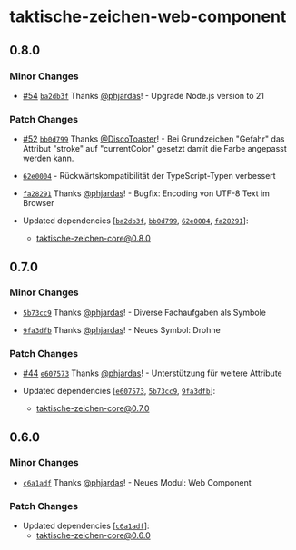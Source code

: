 # taktische-zeichen-web-component

## 0.8.0

### Minor Changes

- [#54](https://github.com/phjardas/taktische-zeichen/pull/54) [`ba2db3f`](https://github.com/phjardas/taktische-zeichen/commit/ba2db3f186cc45dfb4de14b9c9f181ccb9e05895) Thanks [@phjardas](https://github.com/phjardas)! - Upgrade Node.js version to 21

### Patch Changes

- [#52](https://github.com/phjardas/taktische-zeichen/pull/52) [`bb0d799`](https://github.com/phjardas/taktische-zeichen/commit/bb0d799cd790f78643ae729a7410a6bf00970ea1) Thanks [@DiscoToaster](https://github.com/DiscoToaster)! - Bei Grundzeichen "Gefahr" das Attribut "stroke" auf "currentColor" gesetzt damit die Farbe angepasst werden kann.

* [`62e0004`](https://github.com/phjardas/taktische-zeichen/commit/62e00046f0f468200f425197cc57d59c890ce8d6) - Rückwärtskompatibilität der TypeScript-Typen verbessert

- [`fa28291`](https://github.com/phjardas/taktische-zeichen/commit/fa28291413b0c818c6b2cb5ecf416b8409b174c2) Thanks [@phjardas](https://github.com/phjardas)! - Bugfix: Encoding von UTF-8 Text im Browser

- Updated dependencies [[`ba2db3f`](https://github.com/phjardas/taktische-zeichen/commit/ba2db3f186cc45dfb4de14b9c9f181ccb9e05895), [`bb0d799`](https://github.com/phjardas/taktische-zeichen/commit/bb0d799cd790f78643ae729a7410a6bf00970ea1), [`62e0004`](https://github.com/phjardas/taktische-zeichen/commit/62e00046f0f468200f425197cc57d59c890ce8d6), [`fa28291`](https://github.com/phjardas/taktische-zeichen/commit/fa28291413b0c818c6b2cb5ecf416b8409b174c2)]:
  - taktische-zeichen-core@0.8.0

## 0.7.0

### Minor Changes

- [`5b73cc9`](https://github.com/phjardas/taktische-zeichen/commit/5b73cc9c0a181551da8c995f1b36045e574aacf7) Thanks [@phjardas](https://github.com/phjardas)! - Diverse Fachaufgaben als Symbole

* [`9fa3dfb`](https://github.com/phjardas/taktische-zeichen/commit/9fa3dfb21de446c85c8e1629d385ca8e229b28d8) Thanks [@phjardas](https://github.com/phjardas)! - Neues Symbol: Drohne

### Patch Changes

- [#44](https://github.com/phjardas/taktische-zeichen/pull/44) [`e607573`](https://github.com/phjardas/taktische-zeichen/commit/e6075738e53000c3ca267aa4aa64bd7fb0626124) Thanks [@phjardas](https://github.com/phjardas)! - Unterstützung für weitere Attribute

- Updated dependencies [[`e607573`](https://github.com/phjardas/taktische-zeichen/commit/e6075738e53000c3ca267aa4aa64bd7fb0626124), [`5b73cc9`](https://github.com/phjardas/taktische-zeichen/commit/5b73cc9c0a181551da8c995f1b36045e574aacf7), [`9fa3dfb`](https://github.com/phjardas/taktische-zeichen/commit/9fa3dfb21de446c85c8e1629d385ca8e229b28d8)]:
  - taktische-zeichen-core@0.7.0

## 0.6.0

### Minor Changes

- [`c6a1adf`](https://github.com/phjardas/taktische-zeichen/commit/c6a1adf49b2dec63328b82b9ebeaff7c89f1ded2) Thanks [@phjardas](https://github.com/phjardas)! - Neues Modul: Web Component

### Patch Changes

- Updated dependencies [[`c6a1adf`](https://github.com/phjardas/taktische-zeichen/commit/c6a1adf49b2dec63328b82b9ebeaff7c89f1ded2)]:
  - taktische-zeichen-core@0.6.0

